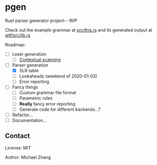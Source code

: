 pgen
====

Rust parser generator project-- WIP

Check out the example grammar at [src/this.rs](src/this.rs) and its generated output at [wtf/src/lib.rs](wtf/src/lib.rs)

Roadmap:

- [ ] Lexer generation
  - [ ] [Contextual scanning](https://www-users.cs.umn.edu/~evw/pubs/vanwyk07gpce/vanwyk07gpce.pdf)
- [ ] Parser generation
  - [x] SLR table
  - [ ] Lookaheads (weekend of 2020-01-03)
  - [ ] Error reporting
- [ ] Fancy things
  - [ ] Custom grammar file format
  - [ ] Parametric rules
  - [ ] **Really** fancy error reporting
  - [ ] Generate code for different backends...?
- [ ] Refactor...
- [ ] Documentation...

Contact
-------

License: MIT

Author: Michael Zhang